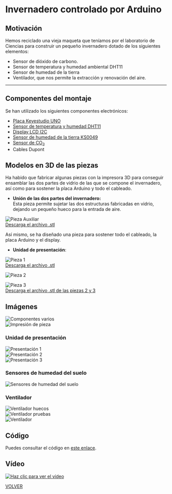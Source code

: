 # Invernadero controlado por Arduino

## Motivación  

Hemos reciclado una vieja maqueta que teníamos por el laboratorio de Ciencias para construir un pequeño invernadero dotado de los siguientes elementos:

- Sensor de dióxido de carbono.
- Sensor de temperatura y humedad ambiental DHT11
- Sensor de humedad de la tierra
- Ventilador, que  nos permite la extracción y renovación del aire.  

---

## Componentes del montaje  

Se han utilizado los siguientes componentes electrónicos:
- [Placa Keyestudio UNO](KS0001_KEYESTUDIO.pdf)
- [Sensor de temperatura y humedad DHT11](DHT11-Technical-Data-Sheet-Translated-Version-1143054.pdf)
- [Display LCD I2C](I2C_1602_LCD_datasheet.pdf)
- [Sensor de humedad de la tierra KS0049](sensor-de-humedad-de-suelo-fc28.pdf)
- [Sensor de CO<sub>2</sub>](mh-z19b-co2-ver1_0_datasheet.pdf)
- Cables Dupont



## Modelos en 3D de las piezas  

Ha habido que fabricar algunas piezas con la impresora 3D para conseguir ensamblar las dos partes de vidrio de las que se compone el invernadero, así como para sostener la placa Arduino y todo el cableado.  

- **Unión de las dos partes del invernadero:**  
Esta pieza permite sujetar las dos estructuras fabricadas en vidrio, dejando un pequeño hueco para la entrada de aire.

![Pieza Auxiliar](img/PiezaAux.png "Pieza auxiliar para cerrar el invernadero")  
[Descarga el archivo .stl](InvernaderoAux.stl)  



Así mismo, se ha diseñado una pieza para sostener todo el cableado, la placa Arduino y el display.  

- **Unidad de presentación**:  


![Pieza 1](img/PiezaInvernaderoCaja1.png "Unidad de presentación: pieza 1")  
[Descarga el archivo .stl](InvernaderoCaja1.stl)  


![Pieza 2](img/PiezaInvernaderoCaja2.png "Unidad de presentación: pieza 2")  
  

![Pieza 3](img/PiezaInvernaderoCaja3.png "Unidad de presentación: pieza 3")  
[Descarga el archivo .stl de las piezas 2 y 3](InvernaderoCaja2y3.stl)

## Imágenes 
![Componentes varios](img/Componentes.jpg "Componentes del montaje")  
![Impresión de pieza](img/ImpresionPiezas.jpg "Unidad de presentación: pieza 1")  


### Unidad de presentación

![Presentación 1](img/PiezaInvernadero1.jpg "Unidad de presentación")  
![Presentación 2](img/PiezaInvernadero2.jpg "Unidad de presentación")  
![Presentación 3](img/PiezaInvernadero3.jpg "Unidad de presentación")  

### Sensores de humedad del suelo  
![Sensores de humedad del suelo](img/SensoresHumedadSuelo.jpg "Unidad de presentación")  


### Ventilador
![Ventilador huecos](img/VentiladorHuecos.jpg "Huecos del ventilador")  
![Ventilador pruebas](img/VentiladorPruebas.jpg "Pruebas de funcionamiento del ventilador")  
![Ventilador](img/Ventilador.jpg "Ventilador instalado")  







## Código

Puedes consultar el código en [este enlace](codigo.md).

## Vídeo


[![Haz clic para ver el vídeo](https://img.youtube.com/vi/9--anr8eSh8/0.jpg)](https://www.youtube.com/watch?v=9--anr8eSh8)


[VOLVER](https://angelmicelti.github.io/VilladiegoSTEAM/)
